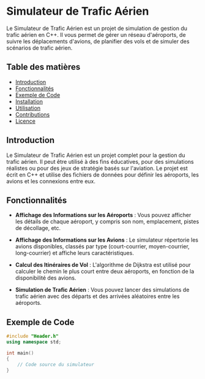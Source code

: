 # Simulateur de Trafic Aérien

Le Simulateur de Trafic Aérien est un projet de simulation de gestion du trafic aérien en C++. Il vous permet de gérer un réseau d'aéroports, de suivre les déplacements d'avions, de planifier des vols et de simuler des scénarios de trafic aérien.


## Table des matières

- [Introduction](#introduction)
- [Fonctionnalités](#fonctionnalités)
- [Exemple de Code](#exemple-de-code)
- [Installation](#installation)
- [Utilisation](#utilisation)
- [Contributions](#contributions)
- [Licence](#licence)

## Introduction

Le Simulateur de Trafic Aérien est un projet complet pour la gestion du trafic aérien. Il peut être utilisé à des fins éducatives, pour des simulations réalistes ou pour des jeux de stratégie basés sur l'aviation. Le projet est écrit en C++ et utilise des fichiers de données pour définir les aéroports, les avions et les connexions entre eux.

## Fonctionnalités

- **Affichage des Informations sur les Aéroports** : Vous pouvez afficher les détails de chaque aéroport, y compris son nom, emplacement, pistes de décollage, etc.

- **Affichage des Informations sur les Avions** : Le simulateur répertorie les avions disponibles, classés par type (court-courrier, moyen-courrier, long-courrier) et affiche leurs caractéristiques.

- **Calcul des Itinéraires de Vol** : L'algorithme de Dijkstra est utilisé pour calculer le chemin le plus court entre deux aéroports, en fonction de la disponibilité des avions.

- **Simulation de Trafic Aérien** : Vous pouvez lancer des simulations de trafic aérien avec des départs et des arrivées aléatoires entre les aéroports.

## Exemple de Code

```cpp
#include "Header.h"
using namespace std;

int main()
{
    // Code source du simulateur
}
